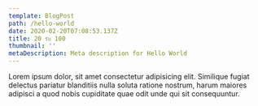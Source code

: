 ```yaml
---
template: BlogPost
path: /hello-world
date: 2020-02-20T07:08:53.137Z
title: 20 รับ 100
thumbnail: ''
metaDescription: Meta description for Hello World
---
```


Lorem ipsum dolor, sit amet consectetur adipisicing elit. Similique fugiat delectus pariatur blanditiis nulla soluta ratione nostrum, harum maiores adipisci a quod nobis cupiditate quae odit unde qui sit consequuntur.
